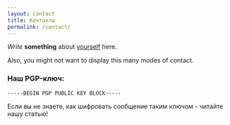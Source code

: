 ```yaml
---
layout: contact
title: Контакты
permalink: /contact/
---
```


_Write_ **something** about [yourself](https://www.google.com/search?q=who+am+i) here.

Also, you might not want to display this many modes of contact.

### Наш PGP-ключ:
```
-----BEGIN PGP PUBLIC KEY BLOCK-----
```

Если вы не знаете, как шифровать сообщение таким ключом - читайте нашу статью!
